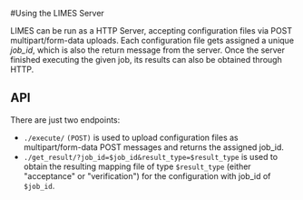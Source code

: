 #Using the LIMES Server

LIMES can be run as a HTTP Server, accepting configuration files via POST multipart/form-data uploads.
Each configuration file gets assigned a unique *job_id*, which is also the return message from the server.
Once the server finished executing the given job, its results can also be obtained through HTTP.

## API

There are just two endpoints:

* `./execute/` `(POST)` is used to upload configuration files as multipart/form-data POST messages and returns the assigned job_id.
* `./get_result/?job_id=$job_id&result_type=$result_type` is used to obtain the resulting mapping file of type `$result_type` (either "acceptance" or "verification") for the configuration with job_id of `$job_id`.